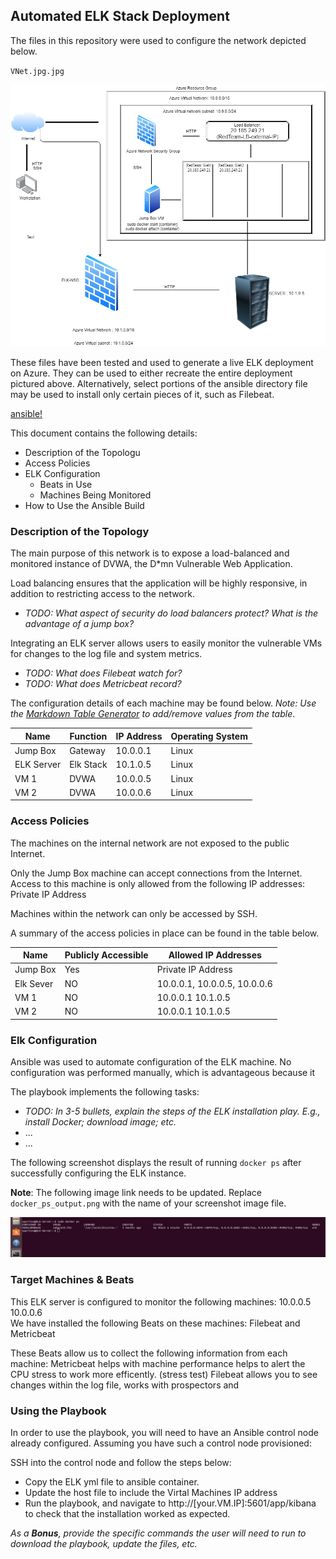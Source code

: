 ## Automated ELK Stack Deployment

The files in this repository were used to configure the network depicted below.

`VNet.jpg.jpg` 

![](diagram/VNet.jpg.jpg)

These files have been tested and used to generate a live ELK deployment on Azure. They can be used to either recreate the entire deployment pictured above. Alternatively, select portions of the ansible directory file may be used to install only certain pieces of it, such as Filebeat.

  [ansible!](ansible)

This document contains the following details:
- Description of the Topologu
- Access Policies
- ELK Configuration
  - Beats in Use
  - Machines Being Monitored
- How to Use the Ansible Build


### Description of the Topology

The main purpose of this network is to expose a load-balanced and monitored instance of DVWA, the D*mn Vulnerable Web Application.

Load balancing ensures that the application will be highly responsive, in addition to restricting access to the network.
- _TODO: What aspect of security do load balancers protect? What is the advantage of a jump box?_

Integrating an ELK server allows users to easily monitor the vulnerable VMs for changes to the log file and system metrics.
- _TODO: What does Filebeat watch for?_
- _TODO: What does Metricbeat record?_

The configuration details of each machine may be found below.
_Note: Use the [Markdown Table Generator](http://www.tablesgenerator.com/markdown_tables) to add/remove values from the table_.

| Name     | Function | IP Address | Operating System |
|----------|----------|------------|------------------|
| Jump Box | Gateway  | 10.0.0.1   | Linux            |
| ELK Server | Elk Stack |  10.1.0.5  |      Linux            |
| VM 1     | DVWA     |   10.0.0.5 |  Linux                |
| VM 2     | DVWA     |  10.0.0.6  |  Linux                |

### Access Policies

The machines on the internal network are not exposed to the public Internet. 

Only the Jump Box machine can accept connections from the Internet. Access to this machine is only allowed from the following IP addresses: Private IP Address

Machines within the network can only be accessed by SSH.

A summary of the access policies in place can be found in the table below.

| Name     | Publicly Accessible | Allowed IP Addresses |
|----------|---------------------|----------------------|
| Jump Box | Yes                 | Private IP Address   |
| Elk Sever |     NO             | 10.0.0.1, 10.0.0.5, 10.0.0.6 |
| VM 1     |      NO             | 10.0.0.1  10.1.0.5           |
| VM 2     |      NO             | 10.0.0.1  10.1.0.5           |
### Elk Configuration

Ansible was used to automate configuration of the ELK machine. No configuration was performed manually, which is advantageous because it 

The playbook implements the following tasks:
- _TODO: In 3-5 bullets, explain the steps of the ELK installation play. E.g., install Docker; download image; etc._
- ...
- ...

The following screenshot displays the result of running `docker ps` after successfully configuring the ELK instance.

**Note**: The following image link needs to be updated. Replace `docker_ps_output.png` with the name of your screenshot image file.  


![](Diagram/Project1.png)

### Target Machines & Beats
This ELK server is configured to monitor the following machines:
10.0.0.5  10.0.0.6  
We have installed the following Beats on these machines: Filebeat and Metricbeat

These Beats allow us to collect the following information from each machine: Metricbeat helps with machine performance helps to alert the CPU stress to work more efficently. (stress test) Filebeat allows you to see changes within the log file, works with prospectors and 
### Using the Playbook
In order to use the playbook, you will need to have an Ansible control node already configured. Assuming you have such a control node provisioned: 

SSH into the control node and follow the steps below:
- Copy the ELK yml file to ansible container.
- Update the host file to include the Virtal Machines IP address
- Run the playbook, and navigate to http://[your.VM.IP]:5601/app/kibana to check that the installation worked as expected.

_As a **Bonus**, provide the specific commands the user will need to run to download the playbook, update the files, etc._
